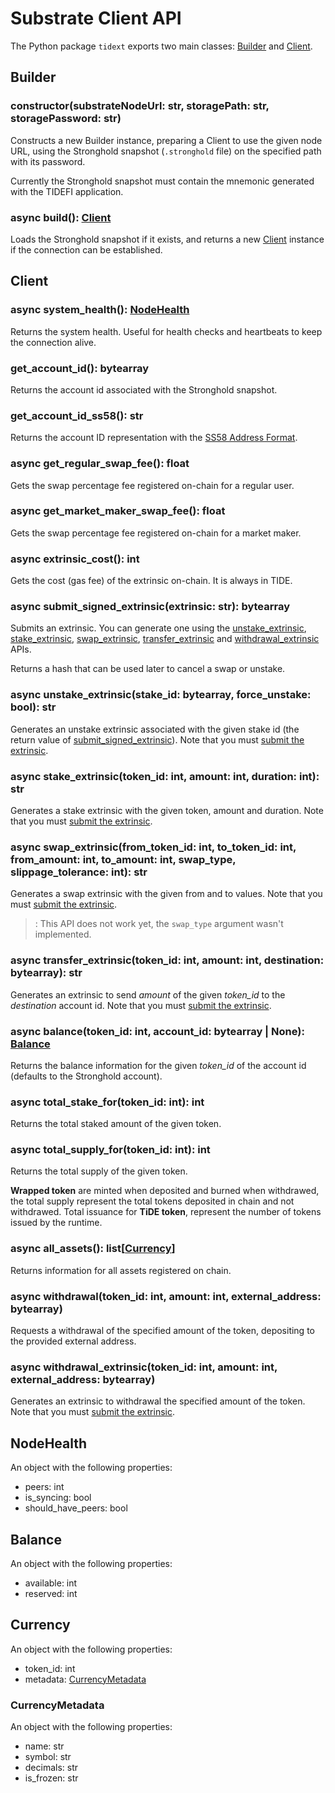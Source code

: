 # Substrate Client API

The Python package `tidext` exports two main classes: [Builder](#builder) and [Client](#client).

## Builder

### constructor(substrateNodeUrl: str, storagePath: str, storagePassword: str)

Constructs a new Builder instance, preparing a Client to use the given node URL,
using the Stronghold snapshot (`.stronghold` file) on the specified path with its password.

Currently the Stronghold snapshot must contain the mnemonic generated with the TIDEFI application.

### async build(): [Client](#client)

Loads the Stronghold snapshot if it exists, and returns a new [Client](#client) instance if the connection can be established.

## Client

### async system_health(): [NodeHealth](#nodehealth)

Returns the system health. Useful for health checks and heartbeats to keep the connection alive.

### get_account_id(): bytearray

Returns the account id associated with the Stronghold snapshot.

### get_account_id_ss58(): str

Returns the account ID representation with the [SS58 Address Format](https://docs.substrate.io/v3/advanced/ss58/).

### async get_regular_swap_fee(): float

Gets the swap percentage fee registered on-chain for a regular user.

### async get_market_maker_swap_fee(): float

Gets the swap percentage fee registered on-chain for a market maker.

### async extrinsic_cost(): int

Gets the cost (gas fee) of the extrinsic on-chain. It is always in TIDE.

### async submit_signed_extrinsic(extrinsic: str): bytearray

Submits an extrinsic. You can generate one using the [unstake_extrinsic](#async-unstake_extrinsicstake_id-bytearray-force_unstake-bool-str), [stake_extrinsic](#async-stake_extrinsictoken_id-int-amount-int-duration-int-str), [swap_extrinsic](#async-swap_extrinsicfrom_token_id-int-to_token_id-int-from_amount-int-to_amount-int-swap_type-slippage_tolerance-int-str), [transfer_extrinsic](#async-transfer_extrinsictoken_id-int-amount-int-destination-bytearray-str) and [withdrawal_extrinsic](#async-withdrawal_extrinsictoken_id-int-amount-int-external_address-bytearray) APIs.

Returns a hash that can be used later to cancel a swap or unstake.

### async unstake_extrinsic(stake_id: bytearray, force_unstake: bool): str

Generates an unstake extrinsic associated with the given stake id (the return value of [submit_signed_extrinsic](#async-submit_signed_extrinsicextrinsic-str-bytearray)). Note that you must [submit the extrinsic](#async-submit_signed_extrinsicextrinsic-str-bytearray).

### async stake_extrinsic(token_id: int, amount: int, duration: int): str

Generates a stake extrinsic with the given token, amount and duration. Note that you must [submit the extrinsic](#async-submit_signed_extrinsicextrinsic-str-bytearray).

### async swap_extrinsic(from_token_id: int, to_token_id: int, from_amount: int, to_amount: int, swap_type, slippage_tolerance: int): str

Generates a swap extrinsic with the given from and to values. Note that you must [submit the extrinsic](#async-submit_signed_extrinsicextrinsic-str-bytearray).

> : This API does not work yet, the `swap_type` argument wasn't implemented.

### async transfer_extrinsic(token_id: int, amount: int, destination: bytearray): str

Generates an extrinsic to send _amount_ of the given _token_id_ to the _destination_ account id. Note that you must [submit the extrinsic](#async-submit_signed_extrinsicextrinsic-str-bytearray).

### async balance(token_id: int, account_id: bytearray | None): [Balance](#balance)

Returns the balance information for the given _token_id_ of the account id (defaults to the Stronghold account).

### async total_stake_for(token_id: int): int

Returns the total staked amount of the given token.

### async total_supply_for(token_id: int): int

Returns the total supply of the given token.

**Wrapped token** are minted when deposited and burned when withdrawed, the total supply represent the total tokens deposited in chain and not withdrawed.
Total issuance for **TiDE token**, represent the number of tokens issued by the runtime.

### async all_assets(): list\[[Currency](#currency)\]

Returns information for all assets registered on chain.

### async withdrawal(token_id: int, amount: int, external_address: bytearray)

Requests a withdrawal of the specified amount of the token, depositing to the provided external address.

### async withdrawal_extrinsic(token_id: int, amount: int, external_address: bytearray)

Generates an extrinsic to withdrawal the specified amount of the token. Note that you must [submit the extrinsic](#async-submit_signed_extrinsicextrinsic-str-bytearray).

## NodeHealth

An object with the following properties:

- peers: int
- is_syncing: bool
- should_have_peers: bool

## Balance

An object with the following properties:

- available: int
- reserved: int

## Currency

An object with the following properties:

- token_id: int
- metadata: [CurrencyMetadata](#currencymetadata)

### CurrencyMetadata

An object with the following properties:

- name: str
- symbol: str
- decimals: str
- is_frozen: str
